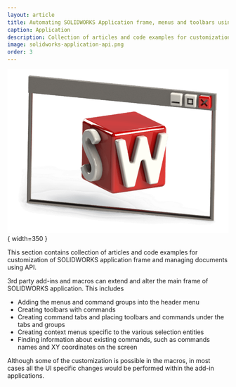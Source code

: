 ```yaml
---
layout: article
title: Automating SOLIDWORKS Application frame, menus and toolbars using API
caption: Application
description: Collection of articles and code examples for customization of SOLIDWORKS application frame, menus and toolbars and managing documents.
image: solidworks-application-api.png
order: 3
---
```

![SOLIDWORKS Application API](solidworks-application-api.png){ width=350 }

This section contains collection of articles and code examples for customization of SOLIDWORKS application frame and managing documents using API.

3rd party add-ins and macros can extend and alter the main frame of SOLIDWORKS application. This includes

* Adding the menus and command groups into the header menu
* Creating toolbars with commands
* Creating command tabs and placing toolbars and commands under the tabs and groups
* Creating context menus specific to the various selection entities
* Finding information about existing commands, such as commands names and XY coordinates on the screen

Although some of the customization is possible in the macros, in most cases all the UI specific changes would be performed within the add-in applications.
